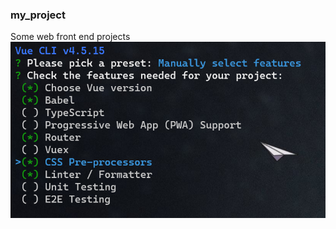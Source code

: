 ### my_project
Some web front end projects
![创建vue项目](https://github.com/Zhangxilonglong/my_project/blob/vue-demo-%E7%A7%BB%E5%8A%A8%E7%AB%AF%E7%A8%8B%E5%BA%8F%E5%91%98%E5%A4%B4%E6%9D%A1/images/%E5%88%9B%E5%BB%BAvue%E9%A1%B9%E7%9B%AE.png)
